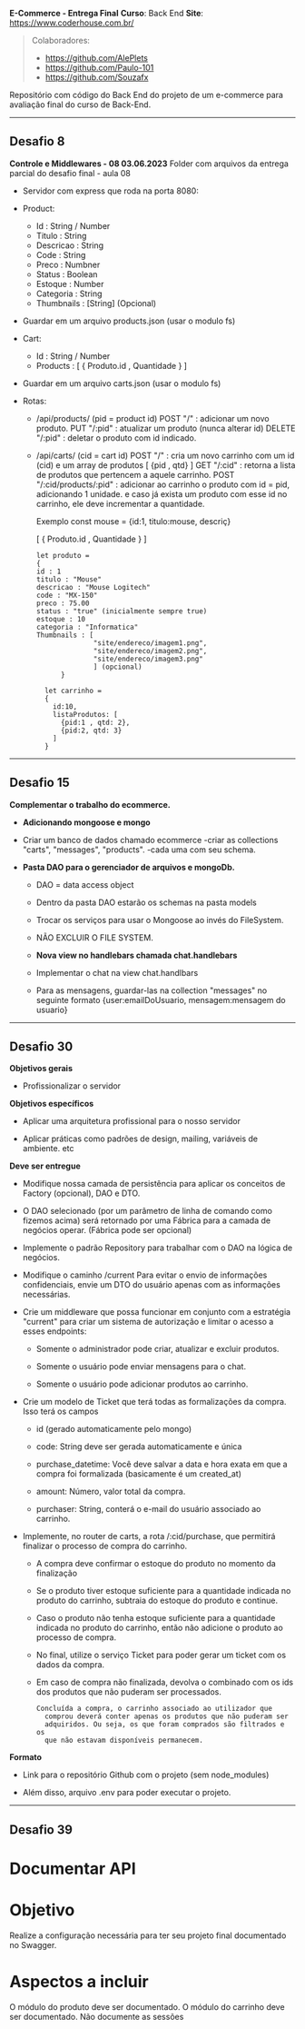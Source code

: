 **E-Commerce - Entrega Final**
**Curso**: Back End
**Site**: https://www.coderhouse.com.br/

> Colaboradores:
>  - https://github.com/AlePlets
>  - https://github.com/Paulo-101
>  - https://github.com/Souzafx

Repositório com código do Back End do projeto de um e-commerce para avaliação final do curso de Back-End.
_____________________________________________________________________________
## Desafio 8
**Controle e Middlewares - 08 03.06.2023**
Folder com arquivos da entrega parcial do desafio final - aula 08

- Servidor com express que roda na porta 8080:

- Product:
  - Id : String / Number
  - Titulo : String
  - Descricao : String
  - Code : String
  - Preco : Numbner
  - Status : Boolean
  - Estoque : Number
  - Categoria : String
  - Thumbnails : [String] (Opcional)

- Guardar em um arquivo products.json (usar o modulo fs)

- Cart:
  - Id : String / Number
  - Products : [ { Produto.id , Quantidade } ]

- Guardar em um arquivo carts.json (usar o modulo fs)

- Rotas:
  - /api/products/ (pid = product id)
    POST "/" : adicionar um novo produto.
    PUT "/:pid" : atualizar um produto (nunca alterar id)
    DELETE "/:pid" : deletar o produto com id indicado.

  - /api/carts/ (cid = cart id)
    POST "/" : cria um novo carrinho com um id (cid) e um array de produtos [ {pid , qtd} ]
    GET "/:cid" : retorna a lista de produtos que pertencem a aquele carrinho.
    POST "/:cid/products/:pid" : adicionar ao carrinho o produto com id = pid, adicionando 1 unidade.
    e caso já exista um produto com esse id no carrinho, ele deve incrementar a quantidade.

    Exemplo const mouse = {id:1, titulo:mouse, descriç}

 

       [ { Produto.id , Quantidade } ]
    
        let produto = 
        {
        id : 1
        titulo : "Mouse"
        descricao : "Mouse Logitech"
        code : "MX-150"
        preco : 75.00
        status : "true" (inicialmente sempre true)
        estoque : 10
        categoria : "Informatica"
        Thumbnails : [
                      "site/endereco/imagem1.png",
                      "site/endereco/imagem2.png",
                      "site/endereco/imagem3.png"
                      ] (opcional)
    		  }
    
    	  let carrinho = 
    	  {
    	    id:10,
    	    listaProdutos: [
    	      {pid:1 , qtd: 2},
    	      {pid:2, qtd: 3}
    	    ]
    	  }
_____________________________________________________________________________
## Desafio 15

<strong> Complementar o trabalho do ecommerce. </strong>

- <b>Adicionando mongoose e mongo</b>
- Criar um banco de dados chamado ecommerce
    -criar as collections "carts", "messages", "products".
    -cada uma com seu schema.

- <b>Pasta DAO para o gerenciador de arquivos e mongoDb.</b>
    - DAO = data access object
    - Dentro da pasta DAO estarão os schemas na pasta models
    - Trocar os serviços para usar o Mongoose ao invés do FileSystem.
    - NÃO EXCLUIR O FILE SYSTEM.

    - <b>Nova view no handlebars chamada chat.handlebars</b>
    - Implementar o chat na view chat.handlbars
    - Para as mensagens, guardar-las na collection "messages" no seguinte formato
    {user:emailDoUsuario, mensagem:mensagem do usuario}

_____________________________________________________________________________
## Desafio 30

**Objetivos gerais**

-   Profissionalizar o servidor
    
**Objetivos específicos**

-   Aplicar uma arquitetura profissional para o nosso servidor
    
-   Aplicar práticas como padrões de design, mailing, variáveis de ambiente. etc

**Deve ser entregue**

-   Modifique nossa camada de persistência para aplicar os conceitos de Factory (opcional), DAO e DTO.
    
-   O DAO selecionado (por um parâmetro de linha de comando como fizemos acima) será retornado por uma Fábrica para a camada de negócios operar. (Fábrica pode ser opcional)

-   Implemente o padrão Repository para trabalhar com o DAO na lógica de negócios.
    
-   Modifique o caminho /current Para evitar o envio de informações confidenciais, envie um DTO do usuário apenas com as informações necessárias.
-  Crie um middleware que possa funcionar em conjunto com a estratégia "current" para criar um sistema de autorização e limitar o acesso a esses endpoints:
    
	-   Somente o administrador pode criar, atualizar e excluir produtos.
	    
	-   Somente o usuário pode enviar mensagens para o chat.
	    
	-   Somente o usuário pode adicionar produtos ao carrinho.

- Crie um modelo de Ticket que terá todas as formalizações da compra. Isso terá os campos

	-   id (gerado automaticamente pelo mongo)
	    
	-   code: String deve ser gerada automaticamente e única
	    
	-   purchase_datetime: Você deve salvar a data e hora exata em que a compra foi formalizada (basicamente é um created_at)
	-  amount: Número, valor total da compra.
	    
	-   purchaser: String, conterá o e-mail do usuário associado ao carrinho.
    

-   Implemente, no router de carts, a rota /:cid/purchase, que permitirá finalizar o processo de compra do carrinho.
    

	-   A compra deve confirmar o estoque do produto no momento da finalização
	-  Se o produto tiver estoque suficiente para a quantidade indicada no produto do carrinho, subtraia do estoque do produto e continue.
	    
	-   Caso o produto não tenha estoque suficiente para a quantidade indicada no produto do carrinho, então não adicione o produto ao processo de compra.
	-  No final, utilize o serviço Ticket para poder gerar um ticket com os dados da compra.
	    
	-   Em caso de compra não finalizada, devolva o combinado com os ids dos produtos que não puderam ser processados.
    
			Concluída a compra, o carrinho associado ao utilizador que
              comprou deverá conter apenas os produtos que não puderam ser
              adquiridos. Ou seja, os que foram comprados são filtrados e os
              que não estavam disponíveis permanecem.

**Formato**

-   Link para o repositório Github com o projeto (sem node_modules)
    
-   Além disso, arquivo .env para poder executar o projeto.


_____________________________________________________________________________
## Desafio 39
# Documentar API
# Objetivo

Realize a configuração necessária para ter seu projeto final documentado no Swagger.

# Aspectos a incluir

O módulo do produto deve ser documentado.
O módulo do carrinho deve ser documentado.
Não documente as sessões
